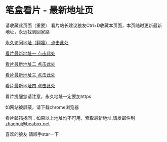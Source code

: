 # 笔盒看片 - 最新地址页

请收藏此页面（重要）
看片站长建议狼友Ctrl+D收藏本页面，本页随时更新最新地址，永远找到回家路

[永久访问地址（翻牆） 点击此处](https://beabox.net/)

[看片最新地址一 点击此处](https://bhu6y2f3o2e0.shop)

[看片最新地址二 点击此处](https://bhy6l0d9h3v4.shop)

[看片最新地址三 点击此处](https://bha2y7l6m4j5.shop)

[看片最新地址四 点击此处](https://bhq2u4o1y4u4.shop)

看片提醒您请注意，永久地址一定要加https

如网站被屏蔽，请下载chrome浏览器

看片邮箱找回：如果以上地址均不可用，索取最新地址,请发邮件到 zhaohui@beabox.net

喜欢的狼友 请顺手star一下
